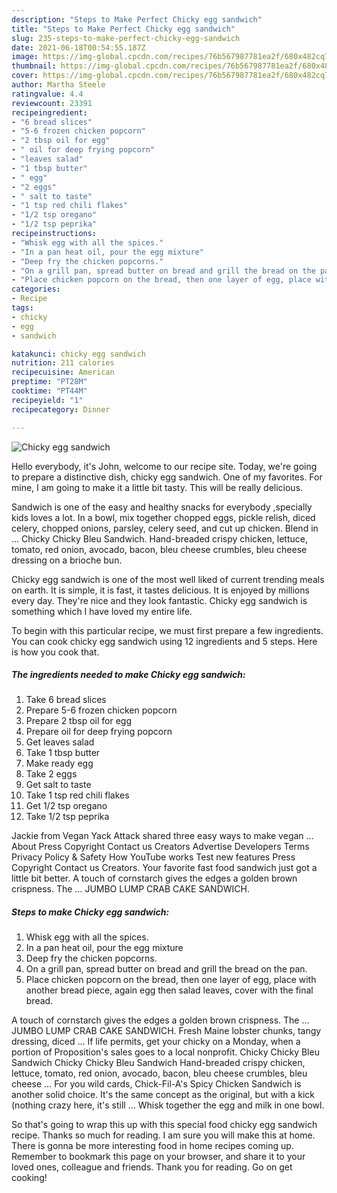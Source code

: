 ```yaml
---
description: "Steps to Make Perfect Chicky egg sandwich"
title: "Steps to Make Perfect Chicky egg sandwich"
slug: 235-steps-to-make-perfect-chicky-egg-sandwich
date: 2021-06-18T00:54:55.187Z
image: https://img-global.cpcdn.com/recipes/76b567987781ea2f/680x482cq70/chicky-egg-sandwich-recipe-main-photo.jpg
thumbnail: https://img-global.cpcdn.com/recipes/76b567987781ea2f/680x482cq70/chicky-egg-sandwich-recipe-main-photo.jpg
cover: https://img-global.cpcdn.com/recipes/76b567987781ea2f/680x482cq70/chicky-egg-sandwich-recipe-main-photo.jpg
author: Martha Steele
ratingvalue: 4.4
reviewcount: 23391
recipeingredient:
- "6 bread slices"
- "5-6 frozen chicken popcorn"
- "2 tbsp oil for egg"
- " oil for deep frying popcorn"
- "leaves salad"
- "1 tbsp butter"
- " egg"
- "2 eggs"
- " salt to taste"
- "1 tsp red chili flakes"
- "1/2 tsp oregano"
- "1/2 tsp peprika"
recipeinstructions:
- "Whisk egg with all the spices."
- "In a pan heat oil, pour the egg mixture"
- "Deep fry the chicken popcorns."
- "On a grill pan, spread butter on bread and grill the bread on the pan."
- "Place chicken popcorn on the bread, then one layer of egg, place with another bread piece, again egg then salad leaves, cover with the final bread."
categories:
- Recipe
tags:
- chicky
- egg
- sandwich

katakunci: chicky egg sandwich 
nutrition: 211 calories
recipecuisine: American
preptime: "PT28M"
cooktime: "PT44M"
recipeyield: "1"
recipecategory: Dinner

---
```



![Chicky egg sandwich](https://img-global.cpcdn.com/recipes/76b567987781ea2f/680x482cq70/chicky-egg-sandwich-recipe-main-photo.jpg)

Hello everybody, it's John, welcome to our recipe site. Today, we're going to prepare a distinctive dish, chicky egg sandwich. One of my favorites. For mine, I am going to make it a little bit tasty. This will be really delicious.

Sandwich is one of the easy and healthy snacks for everybody ,specially kids loves a lot. In a bowl, mix together chopped eggs, pickle relish, diced celery, chopped onions, parsley, celery seed, and cut up chicken. Blend in … Chicky Chicky Bleu Sandwich. Hand-breaded crispy chicken, lettuce, tomato, red onion, avocado, bacon, bleu cheese crumbles, bleu cheese dressing on a brioche bun.

Chicky egg sandwich is one of the most well liked of current trending meals on earth. It is simple, it is fast, it tastes delicious. It is enjoyed by millions every day. They're nice and they look fantastic. Chicky egg sandwich is something which I have loved my entire life.


To begin with this particular recipe, we must first prepare a few ingredients. You can cook chicky egg sandwich using 12 ingredients and 5 steps. Here is how you cook that.

<!--inarticleads1-->

##### The ingredients needed to make Chicky egg sandwich:

1. Take 6 bread slices
1. Prepare 5-6 frozen chicken popcorn
1. Prepare 2 tbsp oil for egg
1. Prepare  oil for deep frying popcorn
1. Get leaves salad
1. Take 1 tbsp butter
1. Make ready  egg
1. Take 2 eggs
1. Get  salt to taste
1. Take 1 tsp red chili flakes
1. Get 1/2 tsp oregano
1. Take 1/2 tsp peprika


Jackie from Vegan Yack Attack shared three easy ways to make vegan … About Press Copyright Contact us Creators Advertise Developers Terms Privacy Policy &amp; Safety How YouTube works Test new features Press Copyright Contact us Creators. Your favorite fast food sandwich just got a little bit better. A touch of cornstarch gives the edges a golden brown crispness. The … JUMBO LUMP CRAB CAKE SANDWICH. 

<!--inarticleads2-->

##### Steps to make Chicky egg sandwich:

1. Whisk egg with all the spices.
1. In a pan heat oil, pour the egg mixture
1. Deep fry the chicken popcorns.
1. On a grill pan, spread butter on bread and grill the bread on the pan.
1. Place chicken popcorn on the bread, then one layer of egg, place with another bread piece, again egg then salad leaves, cover with the final bread.


A touch of cornstarch gives the edges a golden brown crispness. The … JUMBO LUMP CRAB CAKE SANDWICH. Fresh Maine lobster chunks, tangy dressing, diced … If life permits, get your chicky on a Monday, when a portion of Proposition&#39;s sales goes to a local nonprofit. Chicky Chicky Bleu Sandwich Chicky Chicky Bleu Sandwich Hand-breaded crispy chicken, lettuce, tomato, red onion, avocado, bacon, bleu cheese crumbles, bleu cheese … For you wild cards, Chick-Fil-A&#39;s Spicy Chicken Sandwich is another solid choice. It&#39;s the same concept as the original, but with a kick (nothing crazy here, it&#39;s still … Whisk together the egg and milk in one bowl. 

So that's going to wrap this up with this special food chicky egg sandwich recipe. Thanks so much for reading. I am sure you will make this at home. There is gonna be more interesting food in home recipes coming up. Remember to bookmark this page on your browser, and share it to your loved ones, colleague and friends. Thank you for reading. Go on get cooking!
